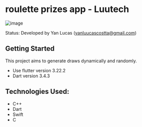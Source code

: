 # roulette prizes app - Luutech
![image](https://github.com/user-attachments/assets/52009bf3-c7b1-4d1b-9e5a-6335f0fe6497)



 Status: Developed by Yan Lucas (yanluucascostta@gmail.com)

## Getting Started

This project aims to generate draws dynamically and randomly.

* Use flutter version 3.22.2
* Dart version 3.4.3

## Technologies Used: 

* C++ 
* Dart 
* Swift 
* C 




